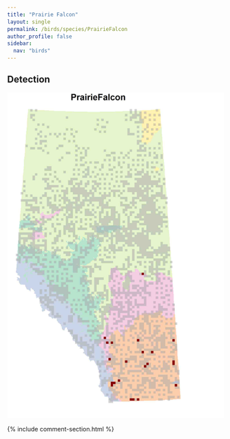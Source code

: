 ```yaml
---
title: "Prairie Falcon"
layout: single
permalink: /birds/species/PrairieFalcon
author_profile: false
sidebar:
  nav: "birds"
---
```


<h2>Detection</h2>

![](/assets/images/birds/PrairieFalcon/det.jpg)

{% include comment-section.html %}
